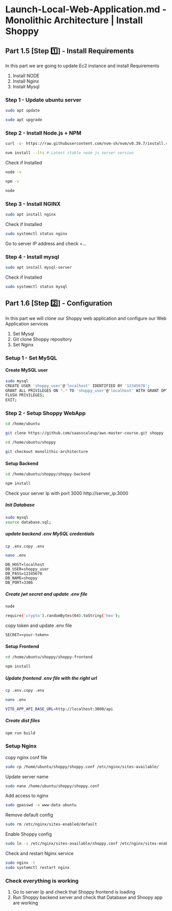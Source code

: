 # Launch-Local-Web-Application.md - Monolithic Architecture | Install Shoppy


## Part 1.5 [Step 1️⃣] - Install Requirements

In this part we are going to update Ec2 instance and install Requirements

1. Install NODE
2. Install Nginx
3. Install Mysql

   
### Step 1 - Update ubuntu server
```sh
sudo apt update
```
```sh
sudo apt upgrade
```

### Step 2 - Install Node.js + NPM

```sh
curl -o- https://raw.githubusercontent.com/nvm-sh/nvm/v0.39.7/install.sh | bash
```

```sh
nvm install --lts # Latest stable node js server version
```

Check if Installed

```sh
node -v
```
```sh
npm -v
```

```sh
node
```

### Step 3 - Install NGINX

```sh
sudo apt install nginx
```

Check if Installed

```sh
sudo systemctl status nginx
```

Go to server IP address and check =...

### Step 4 - Install mysql

```sh
sudo apt install mysql-server
```

Check if Installed

```sh
sudo systemctl status mysql
```

## Part 1.6 [Step 2️⃣] - Configuration

In this part we will clone our Shoppy web application and configure our Web Application services

1. Set Mysql
2. Git clone Shoppy repository
3. Set Nginx

### Setup 1 - Set MySQL


#### Create MySQL user

```sh
sudo mysql
CREATE USER 'shoppy_user'@'localhost' IDENTIFIED BY '12345678';
GRANT ALL PRIVILEGES ON *.* TO 'shoppy_user'@'localhost' WITH GRANT OPTION;
FLUSH PRIVILEGES;
EXIT;
```

### Step 2 - Setup Shoppy WebApp

```sh
cd /home/ubuntu
```

```sh
git clone https://github.com/saasscaleup/aws-master-course.git shoppy
```

```sh
cd /home/ubuntu/shoppy
```

```sh
git checkout monolithic-architecture
```

#### Setup Backend

```sh
cd /home/ubuntu/shoppy/shoppy-backend
```

```sh
npm install
```

Check your server Ip with port 3000
http://server_ip:3000

##### Init Database

```sh
sudo mysql
source database.sql;
```

##### update backend .env MySQL credentials

```sh
cp .env.copy .env
```

```sh
nano .env
```

```
DB_HOST=localhost
DB_USER=shoppy_user
DB_PASS=12345678
DB_NAME=shoppy
DB_PORT=3306
```

##### Create jwt secret and update .env file

```sh
node
```

```sh
require('crypto').randomBytes(64).toString('hex');
```

copy token and update .env file

```
SECRET=<your-token>
```

#### Setup Frontend

```sh
cd /home/ubuntu/shoppy/shoppy-frontend
```

```sh
npm install
```

##### Update frontend .env file with the right url

```sh
cp .env.copy .env
```

```sh
nano .env
```

```sh
VITE_APP_API_BASE_URL=http://localhost:3000/api
```

##### Create dist files

```sh
npm run build
```

### Setup Nginx

copy nginx conf file

```sh
sudo cp /home/ubuntu/shoppy/shoppy.conf /etc/nginx/sites-available/
```

Update server name

```sh
sudo nano /home/ubuntu/shoppy/shoppy.conf
```

Add access to nginx 

```sh
sudo gpasswd -a www-data ubuntu
```

Remove default config

```sh
sudo rm /etc/nginx/sites-enabled/default
```

Enable Shoppy config 
```sh
sudo ln -s /etc/nginx/sites-available/shoppy.conf /etc/nginx/sites-enabled/
```

Check and restart Nginx service

```sh
sudo nginx -t
sudo systemctl restart nginx
```

### Check everything is working
1. Go to server Ip and check that Shoppy frontend is loading
2. Run Shoppy backend server and check that Database and Shoopy app are working

